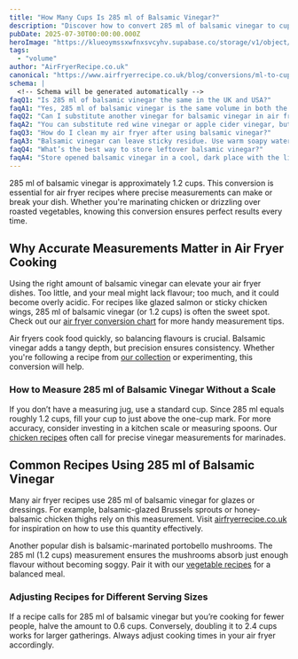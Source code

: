 ```yaml
---
title: "How Many Cups Is 285 ml of Balsamic Vinegar?"
description: "Discover how to convert 285 ml of balsamic vinegar to cups for perfect air fryer recipes every time. Get precise measurements now!"
pubDate: 2025-07-30T00:00:00.000Z
heroImage: "https://klueoymssxwfnxsvcyhv.supabase.co/storage/v1/object/public/Shmucket/how-many-cups-is-285-ml-balsamic-vinegar.webp"
tags:
  - "volume"
author: "AirFryerRecipe.co.uk"
canonical: "https://www.airfryerrecipe.co.uk/blog/conversions/ml-to-cups/how-many-cups-is-285-ml-balsamic-vinegar"
schema: |
  <!-- Schema will be generated automatically -->
faqQ1: "Is 285 ml of balsamic vinegar the same in the UK and USA?"
faqA1: "Yes, 285 ml of balsamic vinegar is the same volume in both the UK and USA. However, cup sizes can vary slightly. In the UK, 1 cup is 250 ml, while in the USA, it’s 240 ml. For 285 ml, this means roughly 1.14 UK cups or 1.2 US cups."
faqQ2: "Can I substitute another vinegar for balsamic vinegar in air fryer recipes?"
faqA2: "You can substitute red wine vinegar or apple cider vinegar, but the flavour will differ. Balsamic vinegar is sweeter and thicker, so adjust the quantity and add a bit of honey or sugar if needed. For best results, stick to balsamic vinegar in recipes like glazes."
faqQ3: "How do I clean my air fryer after using balsamic vinegar?"
faqA3: "Balsamic vinegar can leave sticky residue. Use warm soapy water or our recommended <a href=https://www.airfryerrecipe.co.uk/air-fryer-cleaner>air fryer cleaner</a> to wipe down the basket and tray. Avoid abrasive scrubbers to prevent damage to non-stick surfaces."
faqQ4: "What’s the best way to store leftover balsamic vinegar?"
faqA4: "Store opened balsamic vinegar in a cool, dark place with the lid tightly sealed. It can last up to 3 years, but for best flavour, use it within a year. Avoid refrigeration as it can thicken the vinegar."
---
```

<p>285 ml of balsamic vinegar is approximately 1.2 cups. This conversion is essential for air fryer recipes where precise measurements can make or break your dish. Whether you're marinating chicken or drizzling over roasted vegetables, knowing this conversion ensures perfect results every time.</p>  

<h2>Why Accurate Measurements Matter in Air Fryer Cooking</h2>  
<p>Using the right amount of balsamic vinegar can elevate your air fryer dishes. Too little, and your meal might lack flavour; too much, and it could become overly acidic. For recipes like glazed salmon or sticky chicken wings, 285 ml of balsamic vinegar (or 1.2 cups) is often the sweet spot. Check out our <a href=https://www.airfryerrecipe.co.uk/air-fryer-conversion-chart>air fryer conversion chart</a> for more handy measurement tips.</p>  

<p>Air fryers cook food quickly, so balancing flavours is crucial. Balsamic vinegar adds a tangy depth, but precision ensures consistency. Whether you're following a recipe from <a href=https://www.airfryerrecipe.co.uk/recipes>our collection</a> or experimenting, this conversion will help.</p>  

<h3>How to Measure 285 ml of Balsamic Vinegar Without a Scale</h3>  
<p>If you don’t have a measuring jug, use a standard cup. Since 285 ml equals roughly 1.2 cups, fill your cup to just above the one-cup mark. For more accuracy, consider investing in a kitchen scale or measuring spoons. Our <a href=https://www.airfryerrecipe.co.uk/recipe-category/chicken>chicken recipes</a> often call for precise vinegar measurements for marinades.</p>  

<h2>Common Recipes Using 285 ml of Balsamic Vinegar</h2>  
<p>Many air fryer recipes use 285 ml of balsamic vinegar for glazes or dressings. For example, balsamic-glazed Brussels sprouts or honey-balsamic chicken thighs rely on this measurement. Visit <a href=https://www.airfryerrecipe.co.uk>airfryerrecipe.co.uk</a> for inspiration on how to use this quantity effectively.</p>  

<p>Another popular dish is balsamic-marinated portobello mushrooms. The 285 ml (1.2 cups) measurement ensures the mushrooms absorb just enough flavour without becoming soggy. Pair it with our <a href=https://www.airfryerrecipe.co.uk/recipe-category/vegetables>vegetable recipes</a> for a balanced meal.</p>  

<h3>Adjusting Recipes for Different Serving Sizes</h3>  
<p>If a recipe calls for 285 ml of balsamic vinegar but you’re cooking for fewer people, halve the amount to 0.6 cups. Conversely, doubling it to 2.4 cups works for larger gatherings. Always adjust cooking times in your air fryer accordingly.</p>
